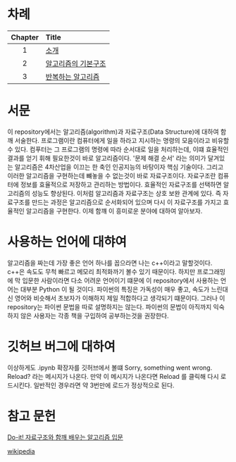 # 차례
|Chapter|Title|
|:---:|:---|
|1|[소개](https://github.com/minecode0606/minecode-s_Algorithm/blob/main/Algorithm_source/chapter01/chapter01.ipynb)|
|2|[알고리즘의 기본구조](https://github.com/minecode0606/minecode-s_Algorithm/blob/main/Algorithm_source/chapter02/chapter02.ipynb)|
|3|[반복하는 알고리즘](https://github.com/minecode0606/minecode-s_Algorithm/blob/main/Algorithm_source/chapter03/chapter3.ipynb)|
# 서문
이 repository에서는 알고리즘(algorithm)과 자료구조(Data Structure)에 대하여 함깨 서술한다. 
프로그램이란 컴퓨터에게 일을 하라고 지시하는 명령의 모음이라고 비유할수 있다. 컴푸터는 그 프로그램의 명령에 따라
순서대로 일을 처리하는데, 이떄 효율적인 결과를 얻기 휘해 필요한것이 바로 알고리즘이다. '문제 해결 순서'
라는 의미가 달겨있는 알고리즘은 4차산업을 이끄는 한 축인 인공지능의 바탕이자 핵심 기술이다.
그리고 이러한 알고리즘을 구현하는데 뺴놓을 수 없는것이 바로 자료구조이다. 자료구조란 컴퓨터에 정보를 효율적으로
저장하고 관리하는 방법이다. 효율적인 자료구조를 선택하면 알고리즘의 성능도 향상된다.
이처럼 알고리즘과 자료구조는 상호 보완 관계에 있다. 즉 자료구조를 만드는 과정은 알고리즘으로 순서화되어
있으며 다시 이 자료구조를 가지고 효율적인 알고리즘을 구현한다. 이제 함꺠 이 흥미로운 분야에 대하여 알아보자.

# 사용하는 언어에 대햐여
알고리즘을 짜는데 가장 좋은 언어 하나를 꼽으라면 나는 c++이라고 말할것이다. 
c++은 속도도 무척 빠르고 메모리 최적화까기 볼수 있기 때문이다. 하지만 프로그래밍에 막 입문한 사람이라면 
다소 어려운 언어이기 떄문에 이 repository에서 사용하는 언어는 대부분 Python 이 될 것이다.
파이썬의 특징은 가독성이 매우 좋고, 속도가 느린대신 영어와 비슷해서 초보자가 이해하지 제일 적합하다고 생각되기 떄문이다.
그러나 이 repository는 파이썬 문법을 따로 설명하지는 않는다. 파이썬의 문법이 아직까지 익숙하지 않은 사용자는
각종 책을 구입하여 공부하는것을 권장한다.

# 깃허브 버그에 대하여
이상하게도 .ipynb 확장자를 깃허브에서 볼떄 Sorry, something went wrong. Reload? 라는 메시지가 나온다.
만약 이 메시지가 나온다면 Reload 를 클릭해 다시 로드시킨다. 일반적인 경우라면 약 3번만에 로드가 정상적으로 된다.




# 참고 문헌
[Do-it! 자료구조와 함깨 배우는 알고리즘 입문](http://www.easyspub.co.kr/20_Menu/BookView/381/PUB)

[wikipedia](https://ko.wikipedia.org/wiki/%EC%9C%84%ED%82%A4%EB%B0%B1%EA%B3%BC)

